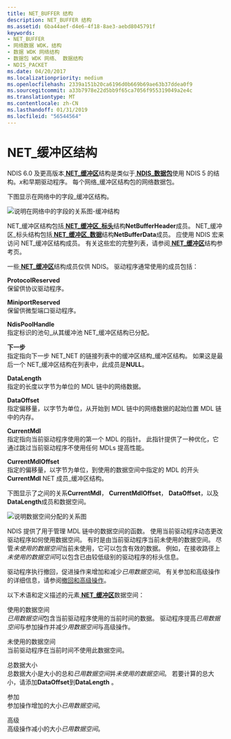```yaml
---
title: NET_BUFFER 结构
description: NET_BUFFER 结构
ms.assetid: 6ba44aef-d4e6-4f18-8ae3-aebd8045791f
keywords:
- NET_BUFFER
- 网络数据 WDK，结构
- 数据 WDK 网络结构
- 数据包 WDK 网络、 数据结构
- NDIS_PACKET
ms.date: 04/20/2017
ms.localizationpriority: medium
ms.openlocfilehash: 2339a151b20ca6196d0b669b69ae63b37ddea0f9
ms.sourcegitcommit: a33b7978e22d5bb9f65ca7056f955319049a2e4c
ms.translationtype: MT
ms.contentlocale: zh-CN
ms.lasthandoff: 01/31/2019
ms.locfileid: "56544564"
---
```

# <a name="netbuffer-structure"></a>NET\_缓冲区结构





NDIS 6.0 及更高版本[ **NET\_缓冲区**](https://msdn.microsoft.com/library/windows/hardware/ff568376)结构是类似于[ **NDIS\_数据包**](https://msdn.microsoft.com/library/windows/hardware/ff557086)使用 NDIS 5 的结构。*x*和早期驱动程序。 每个网络\_缓冲区结构包的网络数据包。

下图显示在网络中的字段\_缓冲区结构。

![说明在网络中的字段的关系图\-缓冲结构](images/netbuffer.png)

NET\_缓冲区结构包括[ **NET\_缓冲区\_标头**](https://msdn.microsoft.com/library/windows/hardware/ff568387)结构**NetBufferHeader**成员。 NET\_缓冲区\_标头结构包括[ **NET\_缓冲区\_数据**](https://msdn.microsoft.com/library/windows/hardware/ff568381)结构**NetBufferData**成员。 应使用 NDIS 宏来访问 NET\_缓冲区结构成员。 有关这些宏的完整列表，请参阅[ **NET\_缓冲区**](https://msdn.microsoft.com/library/windows/hardware/ff568376)结构参考页。

一些[ **NET\_缓冲区**](https://msdn.microsoft.com/library/windows/hardware/ff568376)结构成员仅供 NDIS。 驱动程序通常使用的成员包括：

<a href="" id="protocolreserved"></a>**ProtocolReserved**  
保留供协议驱动程序。

<a href="" id="miniportreserved"></a>**MiniportReserved**  
保留供微型端口驱动程序。

<a href="" id="ndispoolhandle"></a>**NdisPoolHandle**  
指定标识的池句\_从其缓冲池 NET\_缓冲区结构已分配。

<a href="" id="next"></a>**下一步**  
指定指向下一步 NET\_NET 的链接列表中的缓冲区结构\_缓冲区结构。 如果这是最后一个 NET\_缓冲区结构在列表中，此成员是**NULL**。

<a href="" id="datalength"></a>**DataLength**  
指定的长度以字节为单位的 MDL 链中的网络数据。

<a href="" id="dataoffset"></a>**DataOffset**  
指定偏移量，以字节为单位，从开始到 MDL 链中的网络数据的起始位置 MDL 链中的内存。

<a href="" id="currentmdl"></a>**CurrentMdl**  
指定指向当前驱动程序使用的第一个 MDL 的指针。 此指针提供了一种优化，它通过跳过当前驱动程序不使用任何 MDLs 提高性能。

<a href="" id="currentmdloffset"></a>**CurrentMdlOffset**  
指定的偏移量，以字节为单位，到使用的数据空间中指定的 MDL 的开头**CurrentMdl** NET 成员\_缓冲区结构。

下图显示了之间的关系**CurrentMdl**， **CurrentMdlOffset**， **DataOffset**，以及**DataLength**成员和数据空间。

![说明数据空间分配的关系图](images/netbufferdata-wmdl.png)

NDIS 提供了用于管理 MDL 链中的数据空间的函数。 使用当前驱动程序动态更改驱动程序如何使用数据空间。 有时是由当前驱动程序当前未使用的数据空间。 尽管*未使用的数据空间*当前未使用，它可以包含有效的数据。 例如，在接收路径上*未使用的数据空间*可以包含已由较低级别的驱动程序的标头信息。

驱动程序执行撤回，促进操作来增加和减少*已用数据空间*。 有关参加和高级操作的详细信息，请参阅[撤回和高级操作](retreat-and-advance-operations.md)。

以下术语和定义描述的元素[ **NET\_缓冲区**](https://msdn.microsoft.com/library/windows/hardware/ff568376)数据空间：

<a href="" id="used-data-space"></a>使用的数据空间  
*已用数据空间*包含当前驱动程序使用的当前时间的数据。 驱动程序提高*已用数据空间*与参加操作并减少*用数据空间*与高级操作。

<a href="" id="unused-data-space"></a>未使用的数据空间  
当前驱动程序在当前时间不使用此数据空间。

<a href="" id="total-data-size"></a>总数据大小  
总数据大小是大小的总和*已用数据空间*并*未使用的数据空间*。 若要计算的总大小，请添加**DataOffset**到**DataLength** 。

<a href="" id="retreat"></a>参加  
参加操作增加的大小*已用数据空间*。

<a href="" id="advance"></a>高级  
高级操作减小的大小*已用数据空间*。

 

 






